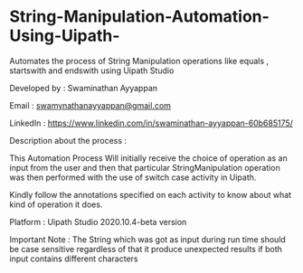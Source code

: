 # String-Manipulation-Automation-Using-Uipath-
Automates the process of String Manipulation operations like equals , startswith and endswith using Uipath Studio

Developed by : Swaminathan Ayyappan

Email : swamynathanayyappan@gmail.com

LinkedIn : https://www.linkedin.com/in/swaminathan-ayyappan-60b685175/

Description about the process :

This Automation Process Will initially receive the choice of operation as an input from the user and then that particular StringManipulation operation was then performed with the use of switch case activity in Uipath.

Kindly follow the annotations specified on each activity to know about what kind of operation it does.

Platform : Uipath Studio 2020.10.4-beta version

Important Note : The String which was got as input during run time should be case sensitive regardless of that it produce unexpected results if both input contains different characters

